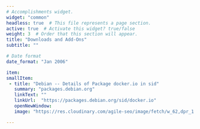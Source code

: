 ```yaml
---
# Accomplishments widget.
widget: "common"  
headless: true  # This file represents a page section.
active: true  # Activate this widget? true/false
weight: 3  # Order that this section will appear.
title: "Downloads and Add-Ons"
subtitle: ""

# Date format
date_format: "Jan 2006"

item:
smallItem: 
 - title: "Debian -- Details of Package docker.io in sid"
   summary: "packages.debian.org"
   linkText: ""
   linkUrl:  "https://packages.debian.org/sid/docker.io"
   openNewWindow: 
   image: "https://res.cloudinary.com/agile-seo/image/fetch/w_62,dpr_1.0,d_blank_am8gzx.png/https%3A%2F%2Flogo.clearbit.com%2Fpackages.debian.org%3Fsize%3D250"

---
```

